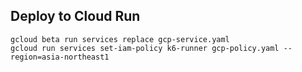 ## Deploy to Cloud Run

```
gcloud beta run services replace gcp-service.yaml
gcloud run services set-iam-policy k6-runner gcp-policy.yaml --region=asia-northeast1
```
